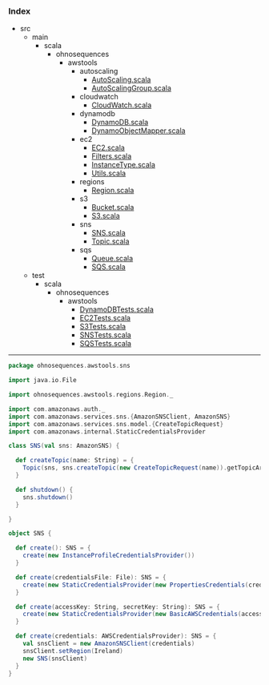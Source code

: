 ### Index

+ src
  + main
    + scala
      + ohnosequences
        + awstools
          + autoscaling
            + [AutoScaling.scala](../autoscaling/AutoScaling.md)
            + [AutoScalingGroup.scala](../autoscaling/AutoScalingGroup.md)
          + cloudwatch
            + [CloudWatch.scala](../cloudwatch/CloudWatch.md)
          + dynamodb
            + [DynamoDB.scala](../dynamodb/DynamoDB.md)
            + [DynamoObjectMapper.scala](../dynamodb/DynamoObjectMapper.md)
          + ec2
            + [EC2.scala](../ec2/EC2.md)
            + [Filters.scala](../ec2/Filters.md)
            + [InstanceType.scala](../ec2/InstanceType.md)
            + [Utils.scala](../ec2/Utils.md)
          + regions
            + [Region.scala](../regions/Region.md)
          + s3
            + [Bucket.scala](../s3/Bucket.md)
            + [S3.scala](../s3/S3.md)
          + sns
            + [SNS.scala](SNS.md)
            + [Topic.scala](Topic.md)
          + sqs
            + [Queue.scala](../sqs/Queue.md)
            + [SQS.scala](../sqs/SQS.md)
  + test
    + scala
      + ohnosequences
        + awstools
          + [DynamoDBTests.scala](../../../../../test/scala/ohnosequences/awstools/DynamoDBTests.md)
          + [EC2Tests.scala](../../../../../test/scala/ohnosequences/awstools/EC2Tests.md)
          + [S3Tests.scala](../../../../../test/scala/ohnosequences/awstools/S3Tests.md)
          + [SNSTests.scala](../../../../../test/scala/ohnosequences/awstools/SNSTests.md)
          + [SQSTests.scala](../../../../../test/scala/ohnosequences/awstools/SQSTests.md)

------


```scala
package ohnosequences.awstools.sns

import java.io.File

import ohnosequences.awstools.regions.Region._

import com.amazonaws.auth._
import com.amazonaws.services.sns.{AmazonSNSClient, AmazonSNS}
import com.amazonaws.services.sns.model.{CreateTopicRequest}
import com.amazonaws.internal.StaticCredentialsProvider

class SNS(val sns: AmazonSNS) {

  def createTopic(name: String) = {
    Topic(sns, sns.createTopic(new CreateTopicRequest(name)).getTopicArn, name)
  }

  def shutdown() {
    sns.shutdown()
  }

}

object SNS {

  def create(): SNS = {
    create(new InstanceProfileCredentialsProvider())
  }

  def create(credentialsFile: File): SNS = {
    create(new StaticCredentialsProvider(new PropertiesCredentials(credentialsFile)))
  }

  def create(accessKey: String, secretKey: String): SNS = {
    create(new StaticCredentialsProvider(new BasicAWSCredentials(accessKey, secretKey)))
  }

  def create(credentials: AWSCredentialsProvider): SNS = {
    val snsClient = new AmazonSNSClient(credentials)
    snsClient.setRegion(Ireland)
    new SNS(snsClient)
  }
}




```

